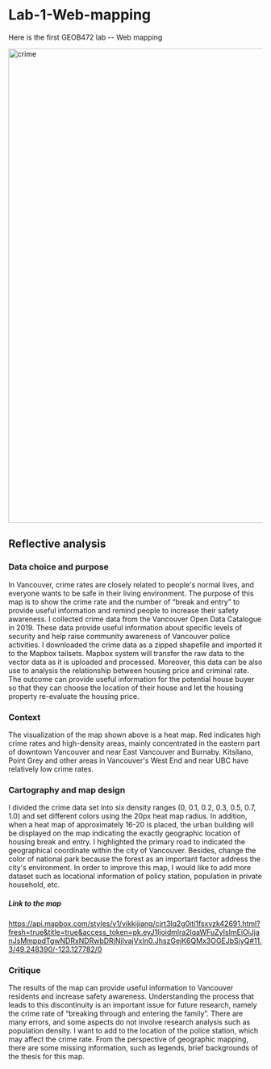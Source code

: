 # Lab-1-Web-mapping
Here is the first GEOB472 lab -- Web mapping

<img width="939" alt="crime" src="https://user-images.githubusercontent.com/46465672/52376772-d05ed100-2a17-11e9-8840-17aec5fdbbd8.png">

## Reflective analysis

### Data choice and purpose
In Vancouver, crime rates are closely related to people's normal lives, and everyone wants to be safe in their living environment. The purpose of this map is to show the crime rate and the number of “break and entry” to provide useful information and remind people to increase their safety awareness. I collected crime data from the Vancouver Open Data Catalogue in 2019. These data provide useful information about specific levels of security and help raise community awareness of Vancouver police activities. I downloaded the crime data as a zipped shapefile and imported it to the Mapbox tailsets. Mapbox system will transfer the raw data to the vector data as it is uploaded and processed. Moreover, this data can be also use to analysis the relationship between housing price and criminal rate. The outcome can provide useful information for the potential house buyer so that they can choose the location of their house and let the housing property re-evaluate the housing price.
### Context
The visualization of the map shown above is a heat map. Red indicates high crime rates and high-density areas, mainly concentrated in the eastern part of downtown Vancouver and near East Vancouver and Burnaby. Kitsilano, Point Grey and other areas in Vancouver's West End and near UBC have relatively low crime rates.
### Cartography and map design
I divided the crime data set into six density ranges (0, 0.1, 0.2, 0.3, 0.5, 0.7, 1.0) and set different colors using the 20px heat map radius. In addition, when a heat map of approximately 16-20 is placed, the urban building will be displayed on the map indicating the exactly geographic location of housing break and entry. I highlighted the primary road to indicated the geographical coordinate within the city of Vancouver. Besides, change the color of national park because the forest as an important factor address the city's environment. In order to improve this map, I would like to add more dataset such as locational information of policy station, population in private household, etc. 

##### Link to the map

https://api.mapbox.com/styles/v1/vikkijiang/cjrt3lq2g0iti1fsxvzk42691.html?fresh=true&title=true&access_token=pk.eyJ1Ijoidmlra2lqaWFuZyIsImEiOiJjanJsMmppdTgwNDRxNDRwbDRjNjlvajVxIn0.JhszGejK6QMx3OGEJbSjyQ#11.3/49.248390/-123.127782/0

### Critique
The results of the map can provide useful information to Vancouver residents and increase safety awareness. Understanding the process that leads to this discontinuity is an important issue for future research, namely the crime rate of “breaking through and entering the family”. There are many errors, and some aspects do not involve research analysis such as population density. I want to add to the location of the police station, which may affect the crime rate. From the perspective of geographic mapping, there are some missing information, such as legends, brief backgrounds of the thesis for this map.
